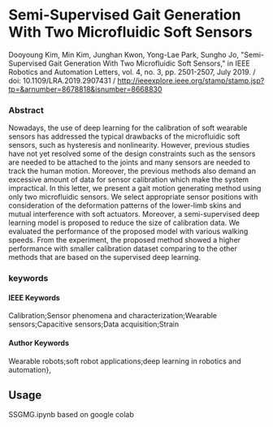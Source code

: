 # Semi-Supervised Gait Generation With Two Microfluidic Soft Sensors

Dooyoung Kim, Min Kim, Junghan Kwon, Yong-Lae Park,  Sungho Jo,  "Semi-Supervised Gait Generation With Two Microfluidic Soft Sensors," in IEEE Robotics and Automation Letters, vol. 4, no. 3, pp. 2501-2507, July 2019. / doi: 10.1109/LRA.2019.2907431 /  http://ieeexplore.ieee.org/stamp/stamp.jsp?tp=&arnumber=8678818&isnumber=8668830

### Abstract

Nowadays, the use of deep learning for the calibration of soft wearable sensors has addressed the typical drawbacks of the microfluidic soft sensors, such as hysteresis and nonlinearity. However, previous studies have not yet resolved some of the design constraints such as the sensors are needed to be attached to the joints and many sensors are needed to track the human motion. Moreover, the previous methods also demand an excessive amount of data for sensor calibration which make the system impractical. In this letter, we present a gait motion generating method using only two microfluidic sensors. We select appropriate sensor positions with consideration of the deformation patterns of the lower-limb skins and mutual interference with soft actuators. Moreover, a semi-supervised deep learning model is proposed to reduce the size of calibration data. We evaluated the performance of the proposed model with various walking speeds. From the experiment, the proposed method showed a higher performance with smaller calibration dataset comparing to the other methods that are based on the supervised deep learning.

### keywords
#### IEEE Keywords
Calibration;Sensor phenomena and characterization;Wearable sensors;Capacitive sensors;Data acquisition;Strain

#### Author Keywords
Wearable robots;soft robot applications;deep learning in robotics and automation},

## Usage
SSGMG.ipynb 
based on google colab
